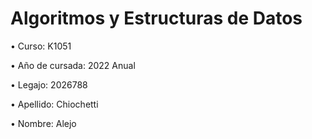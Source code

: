 # Algoritmos y Estructuras de Datos

• Curso: K1051

• Año de cursada: 2022 Anual

• Legajo: 2026788

• Apellido: Chiochetti

• Nombre: Alejo

